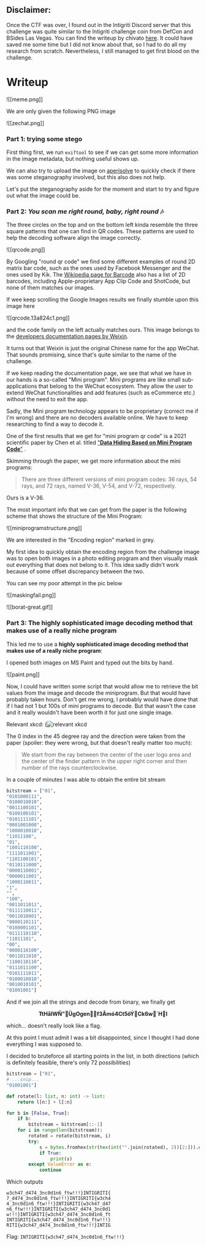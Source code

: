 ## Disclaimer:
Once the CTF was over, I found out in the Intigriti Discord server that this challenge was quite similar to the Intigriti challenge coin from DefCon and BSides Las Vegas. You can find the writeup by chivato [here](https://hackmd.io/@Chivato/SkN3Piyan).
It could have saved me some time but I did not know about that, so I had to do all my research from scratch. Nevertheless, I still managed to get first blood on the challenge.
# Writeup

![[meme.png]]


We are only given the following PNG image

![[zechat.png]]

### Part 1: trying some stego

First thing first, we run `exiftool` to see if we can get some more information in the image metadata, but nothing useful shows up.

We can also try to upload the image on [aperisolve](https://www.aperisolve.com) to quickly check if there was some steganography involved, but this also does not help.

Let's put the steganography aside for the moment and start to try and figure out what the image could be.

###  Part 2: *You scan me right round, baby, right round* 🎶

The three circles on the top and on the bottom left kinda resemble the three square patterns that one can find in QR codes. These patterns are used to help the decoding software align the image correctly.

![[qrcode.png]]


By Googling "round qr code" we find some different examples of round 2D matrix bar code, such as the ones used by Facebook Messenger and the ones used by Kik.
The [Wikipedia page for Barcode](https://en.wikipedia.org/wiki/Barcode#Matrix_(2D)_barcodes) also has a list of 2D barcodes, including Apple-proprietary App Clip Code and ShotCode, but none of them matches our images.

If wee keep scrolling the Google Images results we finally stumble upon this image here

![[qrcode.13a824c1.png]]

and the code family on the left actually matches ours. This image belongs to the [developers documentation pages by Weixin](https://developers.weixin.qq.com/minigame/en/dev/tutorial/open-ability/qrcode.html).

It turns out that Weixin is just the original Chinese name for the app WeChat. That sounds promising, since that's quite similar to the name of the challenge.

If we keep reading the documentation page, we see that what we have in our hands is a so-called "Mini program". Mini programs are like small sub-applications that belong to the WeChat ecosystem. They allow the user to extend WeChat functionalities and add features (such as eCommerce etc.) without the need to exit the app.

Sadly, the Mini program technology appears to be proprietary (correct me if I'm wrong) and there are no decoders available online. We have to keep researching to find a way to decode it.

One of the first results that we get for "mini program qr code" is a 2021 scientific paper by Chen et al. titled ["**Data Hiding Based on Mini Program Code**"](https://www.hindawi.com/journals/scn/2021/5546344/) .

Skimming through the paper, we get more information about the mini programs:

> There are three different versions of mini program codes: 36 rays, 54 rays, and 72 rays, named V-36, V-54, and V-72, respectively.

Ours is a V-36.

The most important info that we can get from the paper is the following scheme that shows the structure of the Mini Program:

![[miniprogramstructure.png]]


We are interested in the "Encoding region" marked in grey.

My first idea to quickly obtain the encoding region from the challenge image was to open both images in a photo editing program and then visually mask out everything that does not belong to it.
This idea sadly didn't work because of some offset discrepancy between the two.

You can see my poor attempt in the pic below

![[maskingfail.png]]

![[borat-great.gif]]

### Part 3: The highly sophisticated image decoding method that makes use of a really niche program

This led me to use a **highly sophisticated image decoding method that makes use of a really niche program**:

I opened both images on MS Paint and typed out the bits by hand.

![[paint.png]]

Now, I could have written some script that would allow me to retrieve the bit values from the image and decode the miniprogram. But that would have probably taken hours. Don't get me wrong, I probably would have done that if I had not 1 but 100s of mini programs to decode.
But that wasn't the case and it really wouldn't have been worth it for just one single image.

Relevant xkcd:
(![relevant xkcd](https://imgs.xkcd.com/comics/the_general_problem.png)



The 0 index in the 45 degree ray and the direction were taken from the paper (spoiler: they were wrong, but that doesn't really matter too much):

> We start from the ray between the center of the user logo area and the center of the finder pattern in the upper right corner and then number of the rays counterclockwise.

In a couple of minutes I was able to obtain the entire bit stream

```python
bitstream = ["01",
"0101000111",
"0100010010",
"0011100101",
"0100100101",
"0101111101",
"0001001000",
"1000010010",
"11011100",
"01",
"1001110100",
"1111011001",
"1101100101",
"0110111000",
"0000110001",
"0000011001",
"1000110011",
"1",
"",
"100",
"0011011011",
"0111110011",
"0011010001",
"0000110111",
"0100001101",
"0111110110",
"11011101",
"00",
"0000110100",
"0011011010",
"1100110110",
"0111011100",
"0101111011",
"0100010010",
"0010010101",
"01001001"]
```

And if we join all the strings and decode from binary, we finally get

<center><b>TtHåIWÑ"ÜgOgenf3Ãmó4Ct5öÝCk6w´HI</b></center>

which... doesn't really look like a flag.

At this point I must admit I was a bit disappointed, since I thought I had done everything I was supposed to.

I decided to bruteforce all starting points in the list, in both directions (which is definitely feasible, there's only 72 possibilities)

```python
bitstream = ["01",
# ...snip...
"01001001"]

def rotate(l: list, n: int) -> list:
    return l[n:] + l[:n]

for b in [False, True]:
    if b:
        bitstream = bitstream[::-1]
    for i in range(len(bitstream)):
        rotated = rotate(bitstream, i)
        try:
            s = bytes.fromhex(str(hex(int("".join(rotated), 2))[2:])).decode("utf-8")
            if True:
                print(s)
        except ValueError as e:
            continue
```

Which outputs

```
w3ch47_d474_3nc0d1n6_ftw!!!}INTIGRITI{
7_d474_3nc0d1n6_ftw!!!}INTIGRITI{w3ch4
4_3nc0d1n6_ftw!!!}INTIGRITI{w3ch47_d47
n6_ftw!!!}INTIGRITI{w3ch47_d474_3nc0d1
w!!!}INTIGRITI{w3ch47_d474_3nc0d1n6_ft
INTIGRITI{w3ch47_d474_3nc0d1n6_ftw!!!}
RITI{w3ch47_d474_3nc0d1n6_ftw!!!}INTIG
```

Flag: `INTIGRITI{w3ch47_d474_3nc0d1n6_ftw!!!}`